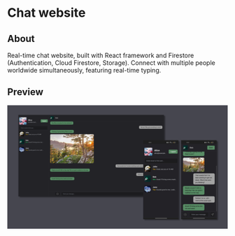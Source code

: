 # Chat website

## About

Real-time chat website, built with React framework and Firestore (Authentication, Cloud Firestore, Storage). Connect with multiple people worldwide simultaneously, featuring real-time typing.
## Preview

![alt-text](https://github.com/alosuri/chatter/blob/main/screenshot.png)
